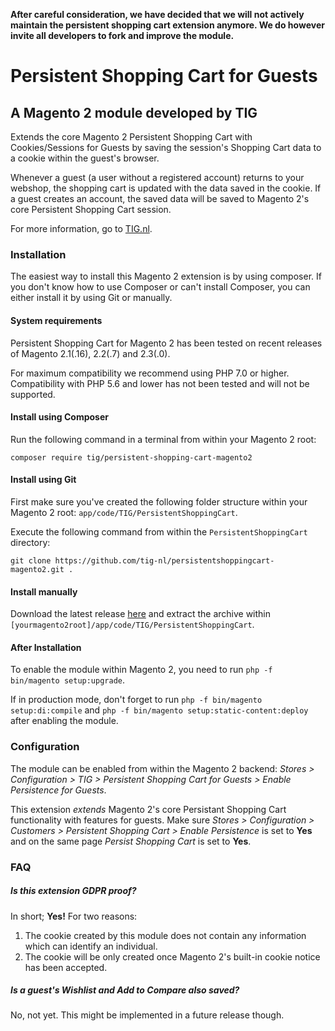 **After careful consideration, we have decided that we will not actively maintain the persistent shopping cart extension anymore. We do however invite all developers to fork and improve the module.**

# Persistent Shopping Cart for Guests

## A Magento 2 module developed by TIG

Extends the core Magento 2 Persistent Shopping Cart with Cookies/Sessions for Guests by saving the session's Shopping Cart data to a cookie within the guest's browser. 

Whenever a guest (a user without a registered account) returns to your webshop, the shopping cart is updated with the data saved in the cookie. If a guest creates an account, the saved data will be saved to Magento 2's core Persistent Shopping Cart session.

For more information, go to [TIG.nl](https://tig.nl/persistent-shopping-cart-for-guests/).

### Installation

The easiest way to install this Magento 2 extension is by using composer. If you don't know how to use Composer or can't install Composer, you can either install it by using Git or manually.

#### System requirements

Persistent Shopping Cart for Magento 2 has been tested on recent releases of Magento 2.1(.16), 2.2(.7) and 2.3(.0).

For maximum compatibility we recommend using PHP 7.0 or higher. Compatibility with PHP 5.6 and lower has not been tested and will not be supported.

#### Install using Composer

Run the following command in a terminal from within your Magento 2 root:

`composer require tig/persistent-shopping-cart-magento2`

#### Install using Git

First make sure you've created the following folder structure within your Magento 2 root: `app/code/TIG/PersistentShoppingCart`.

Execute the following command from within the `PersistentShoppingCart` directory:

`git clone https://github.com/tig-nl/persistentshoppingcart-magento2.git .`

#### Install manually

Download the latest release [here](https://github.com/tig-nl/persistentshoppingcart-magento2/archive/master.zip) and extract the archive within `[yourmagento2root]/app/code/TIG/PersistentShoppingCart`.

#### After Installation

To enable the module within Magento 2, you need to run `php -f bin/magento setup:upgrade`. 

If in production mode, don't forget to run `php -f bin/magento setup:di:compile` and `php -f bin/magento setup:static-content:deploy` after enabling the module.

### Configuration

The module can be enabled from within the Magento 2 backend: *Stores > Configuration > TIG > Persistent Shopping Cart for Guests > Enable Persistence for Guests*.

This extension *extends* Magento 2's core Persistant Shopping Cart functionality with features for guests. Make sure *Stores > Configuration > Customers > Persistent Shopping Cart > Enable Persistence* is set to **Yes** and on the same page *Persist Shopping Cart* is set to **Yes**.

### FAQ

##### Is this extension GDPR proof?

In short; **Yes!** For two reasons:
 1. The cookie created by this module does not contain any information which can identify an individual. 
 2. The cookie will be only created once Magento 2's built-in cookie notice has been accepted.

##### Is a guest's Wishlist and Add to Compare also saved?

No, not yet. This might be implemented in a future release though. 

